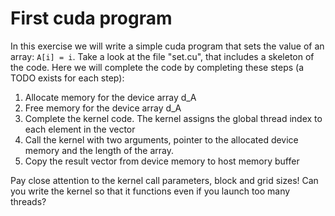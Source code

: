 # First cuda program

In this exercise we will write a simple cuda program that sets the
value of an array: `A[i] = i`. Take a look at the file "set.cu", that
includes a skeleton of the code. Here we will complete the code by
completing these steps (a TODO exists for each step):

1. Allocate memory for the device array d_A
2. Free memory for the device array d_A
3. Complete the kernel code. The kernel assigns the global thread index to each element in the vector
4. Call the kernel with two arguments, pointer to the allocated device memory and the
length of the array.
5. Copy the result vector from device memory to host memory buffer

Pay close attention to the kernel call parameters, block and grid
sizes! Can you write the kernel so that it functions even if you
launch too many threads?